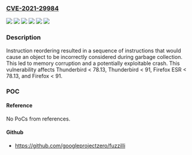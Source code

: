 ### [CVE-2021-29984](https://cve.mitre.org/cgi-bin/cvename.cgi?name=CVE-2021-29984)
![](https://img.shields.io/static/v1?label=Product&message=Firefox%20ESR&color=blue)
![](https://img.shields.io/static/v1?label=Product&message=Firefox&color=blue)
![](https://img.shields.io/static/v1?label=Product&message=Thunderbird&color=blue)
![](https://img.shields.io/static/v1?label=Version&message=%3C%2078.13%20&color=brighgreen)
![](https://img.shields.io/static/v1?label=Version&message=%3C%2091%20&color=brighgreen)
![](https://img.shields.io/static/v1?label=Vulnerability&message=Incorrect%20instruction%20reordering%20during%20JIT%20optimization&color=brighgreen)

### Description

Instruction reordering resulted in a sequence of instructions that would cause an object to be incorrectly considered during garbage collection. This led to memory corruption and a potentially exploitable crash. This vulnerability affects Thunderbird < 78.13, Thunderbird < 91, Firefox ESR < 78.13, and Firefox < 91.

### POC

#### Reference
No PoCs from references.

#### Github
- https://github.com/googleprojectzero/fuzzilli

